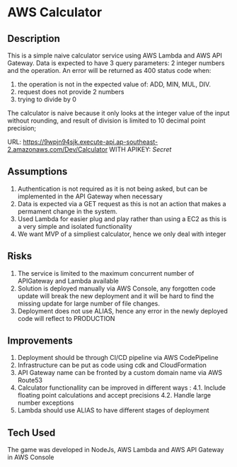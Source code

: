 # AWS Calculator

Description
------------------------------

This is a simple naive calculator service using AWS Lambda and AWS API Gateway.
Data is expected to have 3 query parameters: 2 integer numbers and the operation.
An error will be returned as 400 status code when:
1. the operation is not in the expected value of: ADD, MIN, MUL, DIV.
2. request does not provide 2 numbers
3. trying to divide by 0

The calculator is naive because it only looks at the integer value of the input without rounding, and result of division is limited to 10 decimal point precision;

URL: https://9wpjn94sjk.execute-api.ap-southeast-2.amazonaws.com/Dev/Calculator
WITH APIKEY: *Secret*


Assumptions
------------------------------

1. Authentication is not required as it is not being asked, but can be implemented in the API Gateway when necessary
2. Data is expected via a GET request as this is not an action that makes a permament change in the system.
3. Used Lambda for easier plug and play rather than using a EC2 as this is a very simple and isolated functionality
4. We want MVP of a simpliest calculator, hence we only deal with integer


Risks
------------------------------
1. The service is limited to the maximum concurrent number of APIGateway and Lambda available
2. Solution is deployed manually via AWS Console, any forgotten code update will break the new deployment and it will be hard to find the missing update for large number of file changes.
3. Deployment does not use ALIAS, hence any error in the newly deployed code will reflect to PRODUCTION

Improvements
------------------------------
1. Deployment should be through CI/CD pipeline via AWS CodePipeline
2. Infrastructure can be put as code using cdk and CloudFormation
3. API Gateway name can be fronted by a custom domain name via AWS Route53
4. Calculator functionallity can be improved in different ways :
4.1. Include floating point calculations and accept precisions
4.2. Handle large number exceptions
5. Lambda should use ALIAS to have different stages of deployment


Tech Used
------------------------------
The game was developed in NodeJs, AWS Lambda and AWS API Gateway in AWS Console
